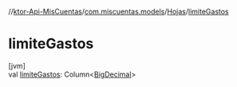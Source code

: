 //[ktor-Api-MisCuentas](../../../index.md)/[com.miscuentas.models](../index.md)/[Hojas](index.md)/[limiteGastos](limite-gastos.md)

# limiteGastos

[jvm]\
val [limiteGastos](limite-gastos.md): Column&lt;[BigDecimal](https://docs.oracle.com/javase/8/docs/api/java/math/BigDecimal.html)&gt;

